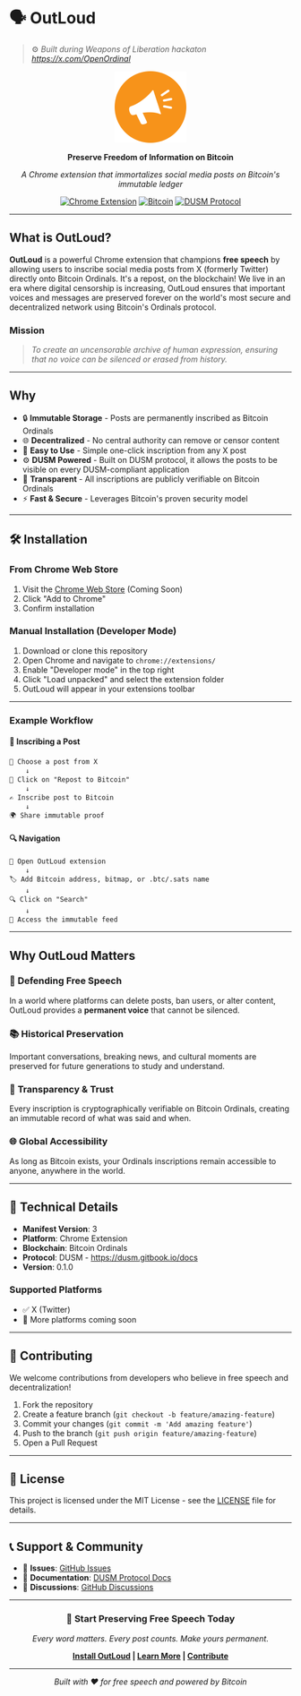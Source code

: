 # 🗣️ OutLoud

> ⚙️ _Built during Weapons of Liberation hackaton https://x.com/OpenOrdinal_

<div align="center">
  <img src="public/images/logo-1080.png" alt="OutLoud Logo" width="128" height="128">
  
  **Preserve Freedom of Information on Bitcoin**
  
  *A Chrome extension that immortalizes social media posts on Bitcoin's immutable ledger*

[![Chrome Extension](https://img.shields.io/badge/Chrome-Extension-blue?style=for-the-badge&logo=google-chrome)](https://chrome.google.com/webstore)
[![Bitcoin](https://img.shields.io/badge/Bitcoin-Blockchain-orange?style=for-the-badge&logo=bitcoin)](https://bitcoin.org)
[![DUSM Protocol](https://img.shields.io/badge/Powered%20by-DUSM-purple?style=for-the-badge)](https://dusm.gitbook.io/docs)

</div>

---

## What is OutLoud?

**OutLoud** is a powerful Chrome extension that champions **free speech** by allowing users to inscribe social media posts from X (formerly Twitter) directly onto Bitcoin Ordinals. It's a repost, on the blockchain! We live in an era where digital censorship is increasing, OutLoud ensures that important voices and messages are preserved forever on the world's most secure and decentralized network using Bitcoin's Ordinals protocol.

### Mission

> _To create an uncensorable archive of human expression, ensuring that no voice can be silenced or erased from history._

---

## Why

- 🔒 **Immutable Storage** - Posts are permanently inscribed as Bitcoin Ordinals
- 🌐 **Decentralized** - No central authority can remove or censor content
- 🔧 **Easy to Use** - Simple one-click inscription from any X post
- ⚙️ **DUSM Powered** - Built on DUSM protocol, it allows the posts to be visible on every DUSM-compliant application
- 🔐 **Transparent** - All inscriptions are publicly verifiable on Bitcoin Ordinals
- ⚡ **Fast & Secure** - Leverages Bitcoin's proven security model

---

## 🛠️ Installation

### From Chrome Web Store

1. Visit the [Chrome Web Store](#) (Coming Soon)
2. Click "Add to Chrome"
3. Confirm installation

### Manual Installation (Developer Mode)

1. Download or clone this repository
2. Open Chrome and navigate to `chrome://extensions/`
3. Enable "Developer mode" in the top right
4. Click "Load unpacked" and select the extension folder
5. OutLoud will appear in your extensions toolbar

---

<!--## 📖 How to Use

1. **Navigate** to any post on X (Twitter)
2. **Click** the OutLoud extension icon in your browser toolbar
3. **Select** the post you want to inscribe
4. **Confirm** the inscription (small Bitcoin transaction fee required)
5. **Verify** your inscription on the blockchain-->

### Example Workflow

#### 📝 Inscribing a Post

```
📱 Choose a post from X
    ↓
🔧 Click on "Repost to Bitcoin"
    ↓
✍️ Inscribe post to Bitcoin
    ↓
🌍 Share immutable proof
```

#### 🔍 Navigation

```
🔧 Open OutLoud extension
    ↓
🏷️ Add Bitcoin address, bitmap, or .btc/.sats name
    ↓
🔍 Click on "Search"
    ↓
📜 Access the immutable feed
```

---

## Why OutLoud Matters

### 📣 **Defending Free Speech**

In a world where platforms can delete posts, ban users, or alter content, OutLoud provides a **permanent voice** that cannot be silenced.

### 📚 **Historical Preservation**

Important conversations, breaking news, and cultural moments are preserved for future generations to study and understand.

### 🔬 **Transparency & Trust**

Every inscription is cryptographically verifiable on Bitcoin Ordinals, creating an immutable record of what was said and when.

### 🌐 **Global Accessibility**

As long as Bitcoin exists, your Ordinals inscriptions remain accessible to anyone, anywhere in the world.

---

## 🔧 Technical Details

- **Manifest Version**: 3
- **Platform**: Chrome Extension
- **Blockchain**: Bitcoin Ordinals
- **Protocol**: DUSM - https://dusm.gitbook.io/docs
- **Version**: 0.1.0

### Supported Platforms

- ✅ X (Twitter)
- 🔄 More platforms coming soon

---

## 🤝 Contributing

We welcome contributions from developers who believe in free speech and decentralization!

1. Fork the repository
2. Create a feature branch (`git checkout -b feature/amazing-feature`)
3. Commit your changes (`git commit -m 'Add amazing feature'`)
4. Push to the branch (`git push origin feature/amazing-feature`)
5. Open a Pull Request

---

## 📄 License

This project is licensed under the MIT License - see the [LICENSE](LICENSE) file for details.

---

## 📞 Support & Community

- 📧 **Issues**: [GitHub Issues](https://github.com/binaryck/outloud/issues)
- 📖 **Documentation**: [DUSM Protocol Docs](https://dusm.gitbook.io/docs)
- 💬 **Discussions**: [GitHub Discussions](https://github.com/binaryck/outloud/discussions)

---

<div align="center">

### 🚀 **Start Preserving Free Speech Today**

_Every word matters. Every post counts. Make yours permanent._

**[Install OutLoud](#) | [Learn More](https://dusm.gitbook.io/docs) | [Contribute](#contributing)**

---

_Built with ❤️ for free speech and powered by Bitcoin_

</div>
